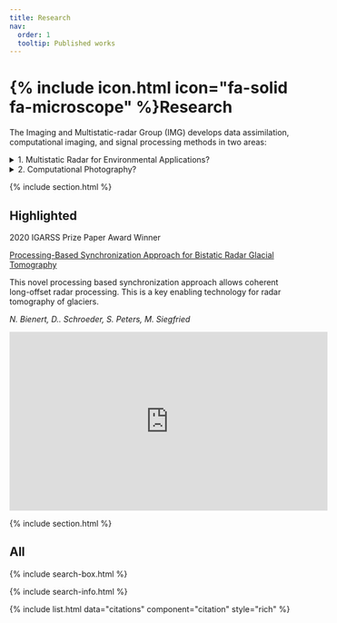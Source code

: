 ```yaml
---
title: Research
nav:
  order: 1
  tooltip: Published works
---
```


# {% include icon.html icon="fa-solid fa-microscope" %}Research

The Imaging and Multistatic-radar Group (IMG) develops data assimilation, computational imaging, and signal processing methods in two areas:

<details close>
<summary>1. Multistatic Radar for Environmental Applications?</summary>
<br>
We develop multistatic radars and algorithms for retreiving properties of the environment for the following purposes:
  1. Equip scientists with the tools needed to improve our understanding of the environment. We develop radar-based methods for making measurements of environmental processes at a quality or scale that is not possible with existing tools. This includes projects such as generating 2D maps of the temperature distribution inside glaciers.
  2. Develop systems than enable resource monitoring and improved resource management. This includes projects such as monitoring soil moisture for improved irrigaiton practices.  

  We are a crib to grave team that puts environmental solutions into the hands of scientists and and environmental agencies. 
</details>

<details close>
<summary>2. Computational Photography?</summary>
<br>
We develop computational photography algorithms that improve image quality and make camera performance more equitable.
</details>



{% include section.html %}

## Highlighted

2020 IGARSS Prize Paper Award Winner

[Processing-Based Synchronization Approach for Bistatic Radar Glacial Tomography](https://ieeexplore.ieee.org/document/9323969)

This novel processing based synchronization approach allows coherent long-offset radar processing. This is a key enabling technology for radar tomography of glaciers. 

*N. Bienert, D.. Schroeder, S. Peters, M. Siegfried*

<iframe width="560" height="315" src="https://www.youtube.com/embed/WaF6N42GQiw?si=peiCi045mLVfM2el&amp;controls=0&amp;start=23" title="YouTube video player" frameborder="0" allow="accelerometer; autoplay; clipboard-write; encrypted-media; gyroscope; picture-in-picture; web-share" referrerpolicy="strict-origin-when-cross-origin" allowfullscreen></iframe>

{% include section.html %}

## All

{% include search-box.html %}

{% include search-info.html %}

{% include list.html data="citations" component="citation" style="rich" %}
